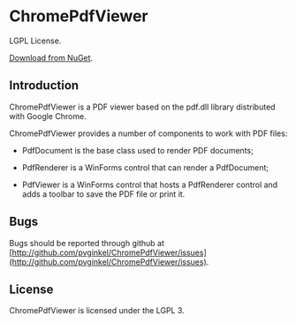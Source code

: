 # ChromePdfViewer

LGPL License.

[Download from NuGet](http://nuget.org/packages/ChromePdfViewer).

## Introduction

ChromePdfViewer is a PDF viewer based on the pdf.dll library distributed with
Google Chrome.

ChromePdfViewer provides a number of components to work with PDF files:

* PdfDocument is the base class used to render PDF documents;

* PdfRenderer is a WinForms control that can render a PdfDocument;

* PdfViewer is a WinForms control that hosts a PdfRenderer control and
  adds a toolbar to save the PDF file or print it.

## Bugs

Bugs should be reported through github at
[http://github.com/pvginkel/ChromePdfViewer/issues](http://github.com/pvginkel/ChromePdfViewer/issues).

## License

ChromePdfViewer is licensed under the LGPL 3.
